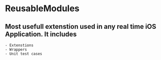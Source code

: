 # ReusableModules

## Most usefull extenstion used in any real time iOS Application. It includes 
    - Extenstions
    - Wrappers
    - Unit test cases
